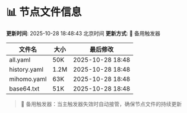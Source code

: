 # 📊 节点文件信息

**更新时间**: 2025-10-28 18:48:43 北京时间
**更新方式**: 🔄 备用触发器

| 文件名 | 大小 | 最后修改 |
|--------|------|----------|
| all.yaml | 50K | 2025-10-28 18:48 |
| history.yaml | 1.2M | 2025-10-28 18:48 |
| mihomo.yaml | 63K | 2025-10-28 18:48 |
| base64.txt | 51K | 2025-10-28 18:48 |

> 🔄 备用触发器：当主触发器失效时自动接管，确保节点文件的持续更新
